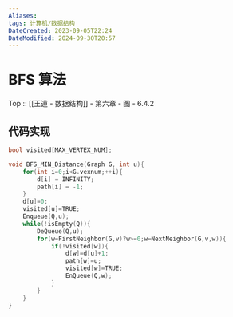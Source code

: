 ```yaml
---
Aliases: 
tags: 计算机/数据结构 
DateCreated: 2023-09-05T22:24
DateModified: 2024-09-30T20:57
---
```

# BFS 算法

Top :: [[王道 - 数据结构]] - 第六章 - 图 - 6.4.2

## 代码实现

```cpp
bool visited[MAX_VERTEX_NUM];

void BFS_MIN_Distance(Graph G, int u){
	for(int i=0;i<G.vexnum;++i){
		d[i] = INFINITY;
		path[i] = -1;
	}
	d[u]=0;
	visited[u]=TRUE;
	Enqueue(Q,u);
	while(!isEmpty(Q)){
		DeQueue(Q,u);
		for(w=FirstNeighbor(G,v)?w>=0;w=NextNeighbor(G,v,w)){
			if(!visited[w]){
				d[w]=d[u]+1;
				path[w]=u;
				visited[w]=TRUE;
				EnQueue(Q,w);
			}
		}	
	}
}
```
